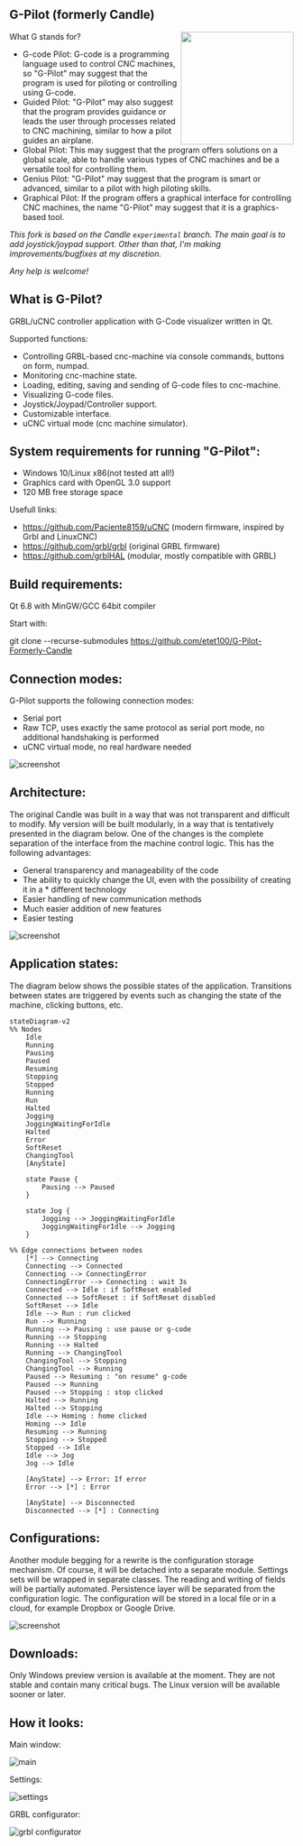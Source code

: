 G-Pilot (formerly Candle)
-----------
<img src="screenshots/gpilot_big.jpg" width="200" height="200" align="right">
What G stands for?

- G-code Pilot: G-code is a programming language used to control CNC machines, so "G-Pilot" may suggest that the program is used for piloting or controlling using G-code.
- Guided Pilot: "G-Pilot" may also suggest that the program provides guidance or leads the user through processes related to CNC machining, similar to how a pilot guides an airplane.
- Global Pilot: This may suggest that the program offers solutions on a global scale, able to handle various types of CNC machines and be a versatile tool for controlling them.
- Genius Pilot: "G-Pilot" may suggest that the program is smart or advanced, similar to a pilot with high piloting skills.
- Graphical Pilot: If the program offers a graphical interface for controlling CNC machines, the name "G-Pilot" may suggest that it is a graphics-based tool.

*This fork is based on the Candle `experimental` branch. The main goal is to add joystick/joypad support. Other than that, I'm making improvements/bugfixes at my discretion.*

*Any help is welcome!*

What is G-Pilot?
-----------

GRBL/uCNC controller application with G-Code visualizer written in Qt.

Supported functions:
* Controlling GRBL-based cnc-machine via console commands, buttons on form, numpad.
* Monitoring cnc-machine state.
* Loading, editing, saving and sending of G-code files to cnc-machine.
* Visualizing G-code files.
* Joystick/Joypad/Controller support.
* Customizable interface.
* uCNC virtual mode (cnc machine simulator).

System requirements for running "G-Pilot":
-------------------
* Windows 10/Linux x86(not tested att all!)
* Graphics card with OpenGL 3.0 support
* 120 MB free storage space

Usefull links:

* https://github.com/Paciente8159/uCNC (modern firmware, inspired by Grbl and LinuxCNC)
* https://github.com/grbl/grbl (original GRBL firmware)
* https://github.com/grblHAL (modular, mostly compatible with GRBL)

Build requirements:
-------------------
Qt 6.8 with MinGW/GCC 64bit compiler

Start with:

git clone --recurse-submodules https://github.com/etet100/G-Pilot-Formerly-Candle

Connection modes:
-----------------

G-Pilot supports the following connection modes:
* Serial port
* Raw TCP, uses exactly the same protocol as serial port mode, no additional handshaking is performed
* uCNC virtual mode, no real hardware needed

![screenshot](/screenshots/screenshot_connection_modes.png)

Architecture:
-------------

The original Candle was built in a way that was not transparent and difficult to modify. My version will be built modularly, in a way that is tentatively presented in the diagram below. One of the changes is the complete separation of the interface from the machine control logic. This has the following advantages:

* General transparency and manageability of the code
* The ability to quickly change the UI, even with the possibility of creating it in a * different technology
* Easier handling of new communication methods
* Much easier addition of new features
* Easier testing

![screenshot](/screenshots/arch1.png)

Application states:
-------------------

The diagram below shows the possible states of the application. Transitions between states are triggered by events such as changing the state of the machine, clicking buttons, etc.

```mermaid
stateDiagram-v2
%% Nodes
    Idle
    Running
    Pausing
    Paused
    Resuming
    Stopping
    Stopped
    Running
    Run
    Halted
    Jogging
    JoggingWaitingForIdle
    Halted
    Error
    SoftReset
    ChangingTool
    [AnyState]

    state Pause {
        Pausing --> Paused
    }

    state Jog {
        Jogging --> JoggingWaitingForIdle
        JoggingWaitingForIdle --> Jogging
    }

%% Edge connections between nodes
    [*] --> Connecting
    Connecting --> Connected
    Connecting --> ConnectingError
    ConnectingError --> Connecting : wait 3s
    Connected --> Idle : if SoftReset enabled
    Connected --> SoftReset : if SoftReset disabled
    SoftReset --> Idle
    Idle --> Run : run clicked
    Run --> Running
    Running --> Pausing : use pause or g-code
    Running --> Stopping
    Running --> Halted
    Running --> ChangingTool
    ChangingTool --> Stopping
    ChangingTool --> Running
    Paused --> Resuming : "on resume" g-code
    Paused --> Running
    Paused --> Stopping : stop clicked
    Halted --> Running
    Halted --> Stopping
    Idle --> Homing : home clicked
    Homing --> Idle
    Resuming --> Running
    Stopping --> Stopped
    Stopped --> Idle
    Idle --> Jog
    Jog --> Idle

    [AnyState] --> Error: If error
    Error --> [*] : Error

    [AnyState] --> Disconnected
    Disconnected --> [*] : Connecting
```

Configurations:
---------------

Another module begging for a rewrite is the configuration storage mechanism. Of course, it will be detached into a separate module. Settings sets will be wrapped in separate classes. The reading and writing of fields will be partially automated. Persistence layer will be separated from the configuration logic. The configuration will be stored in a local file or in a cloud, for example Dropbox or Google Drive.

![screenshot](/screenshots/arch2.png)

Downloads:
----------
Only Windows preview version is available at the moment. They are not stable and contain many critical bugs. The Linux version will be available sooner or later.

How it looks:
-------------

Main window:

![main](/screenshots/screenshot_main.png)

Settings:

![settings](/screenshots/screenshot_settings.png)

GRBL configurator:

![grbl configurator](/screenshots/screenshot_grbl_configurator.png)

